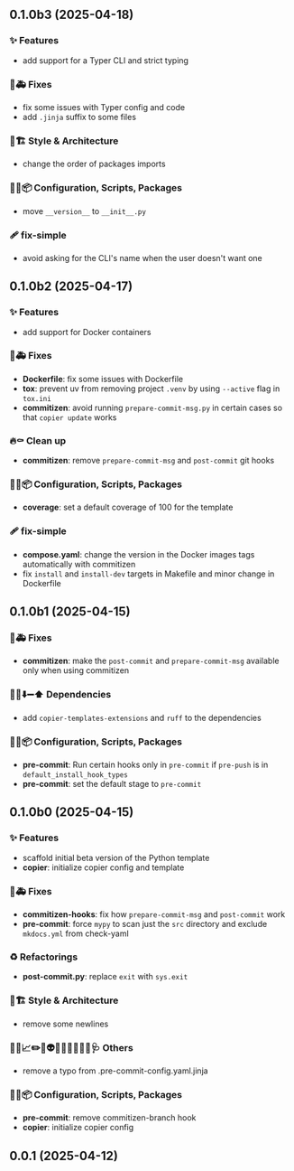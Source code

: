 ## 0.1.0b3 (2025-04-18)

### ✨ Features

- add support for a Typer CLI and strict typing

### 🐛🚑️ Fixes

- fix some issues with Typer config and code
- add `.jinja` suffix to some files

### 🎨🏗️ Style & Architecture

- change the order of packages imports

### 🔧🔨📦️ Configuration, Scripts, Packages

- move `__version__` to `__init__.py`

### 🩹 fix-simple

- avoid asking for the CLI's name when the user doesn't want one

## 0.1.0b2 (2025-04-17)

### ✨ Features

- add support for Docker containers

### 🐛🚑️ Fixes

- **Dockerfile**: fix some issues with Dockerfile
- **tox**: prevent uv from removing project `.venv` by using `--active` flag in `tox.ini`
- **commitizen**: avoid running `prepare-commit-msg.py` in certain cases so that `copier update` works

### 🔥⚰️ Clean up

- **commitizen**: remove `prepare-commit-msg` and `post-commit` git hooks

### 🔧🔨📦️ Configuration, Scripts, Packages

- **coverage**: set a default coverage of 100 for the template

### 🩹 fix-simple

- **compose.yaml**: change the version in the Docker images tags automatically with commitizen
- fix `install` and `install-dev` targets in Makefile and minor change in Dockerfile

## 0.1.0b1 (2025-04-15)

### 🐛🚑️ Fixes

- **commitizen**: make the `post-commit` and `prepare-commit-msg` available only when using commitizen

### 📌➕⬇️➖⬆️ Dependencies

- add `copier-templates-extensions` and `ruff` to the dependencies

### 🔧🔨📦️ Configuration, Scripts, Packages

- **pre-commit**: Run certain hooks only in `pre-commit` if `pre-push` is in `default_install_hook_types`
- **pre-commit**: set the default stage to `pre-commit`

## 0.1.0b0 (2025-04-15)

### ✨ Features

- scaffold initial beta version of the Python template
- **copier**: initialize copier config and template

### 🐛🚑️ Fixes

- **commitizen-hooks**: fix how `prepare-commit-msg` and `post-commit` work
- **pre-commit**: force `mypy` to scan just the `src` directory and exclude `mkdocs.yml` from check-yaml

### ♻️ Refactorings

- **post-commit.py**: replace `exit` with `sys.exit`

### 🎨🏗️ Style & Architecture

- remove some newlines

### 🔐🚧📈✏️💩👽️🍻💬🥚🌱🚩🥅🩺 Others

- remove a typo from .pre-commit-config.yaml.jinja

### 🔧🔨📦️ Configuration, Scripts, Packages

- **pre-commit**: remove commitizen-branch hook
- **copier**: initialize copier config

## 0.0.1 (2025-04-12)
